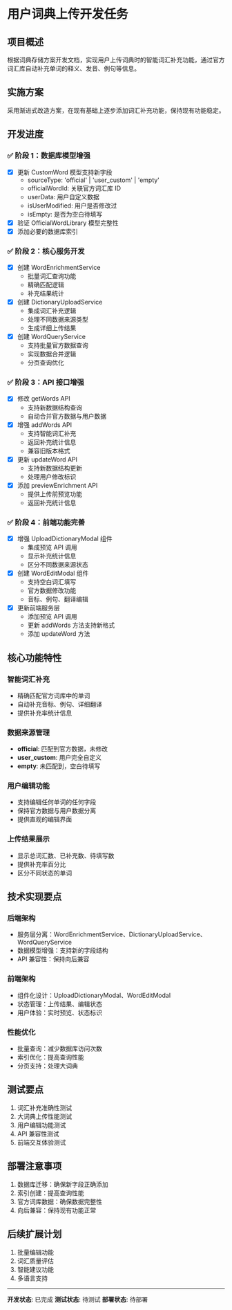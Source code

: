 # 用户词典上传开发任务

## 项目概述

根据词典存储方案开发文档，实现用户上传词典时的智能词汇补充功能，通过官方词汇库自动补充单词的释义、发音、例句等信息。

## 实施方案

采用渐进式改造方案，在现有基础上逐步添加词汇补充功能，保持现有功能稳定。

## 开发进度

### ✅ 阶段 1：数据库模型增强

- [x] 更新 CustomWord 模型支持新字段
  - sourceType: 'official' | 'user_custom' | 'empty'
  - officialWordId: 关联官方词汇库 ID
  - userData: 用户自定义数据
  - isUserModified: 用户是否修改过
  - isEmpty: 是否为空白待填写
- [x] 验证 OfficialWordLibrary 模型完整性
- [x] 添加必要的数据库索引

### ✅ 阶段 2：核心服务开发

- [x] 创建 WordEnrichmentService
  - 批量词汇查询功能
  - 精确匹配逻辑
  - 补充结果统计
- [x] 创建 DictionaryUploadService
  - 集成词汇补充逻辑
  - 处理不同数据来源类型
  - 生成详细上传结果
- [x] 创建 WordQueryService
  - 支持批量官方数据查询
  - 实现数据合并逻辑
  - 分页查询优化

### ✅ 阶段 3：API 接口增强

- [x] 修改 getWords API
  - 支持新数据结构查询
  - 自动合并官方数据与用户数据
- [x] 增强 addWords API
  - 支持智能词汇补充
  - 返回补充统计信息
  - 兼容旧版本格式
- [x] 更新 updateWord API
  - 支持新数据结构更新
  - 处理用户修改标识
- [x] 添加 previewEnrichment API
  - 提供上传前预览功能
  - 返回补充统计信息

### ✅ 阶段 4：前端功能完善

- [x] 增强 UploadDictionaryModal 组件
  - 集成预览 API 调用
  - 显示补充统计信息
  - 区分不同数据来源状态
- [x] 创建 WordEditModal 组件
  - 支持空白词汇填写
  - 官方数据修改功能
  - 音标、例句、翻译编辑
- [x] 更新前端服务层
  - 添加预览 API 调用
  - 更新 addWords 方法支持新格式
  - 添加 updateWord 方法

## 核心功能特性

### 智能词汇补充

- 精确匹配官方词库中的单词
- 自动补充音标、例句、详细翻译
- 提供补充率统计信息

### 数据来源管理

- **official**: 匹配到官方数据，未修改
- **user_custom**: 用户完全自定义
- **empty**: 未匹配到，空白待填写

### 用户编辑功能

- 支持编辑任何单词的任何字段
- 保持官方数据与用户数据分离
- 提供直观的编辑界面

### 上传结果展示

- 显示总词汇数、已补充数、待填写数
- 提供补充率百分比
- 区分不同状态的单词

## 技术实现要点

### 后端架构

- 服务层分离：WordEnrichmentService、DictionaryUploadService、WordQueryService
- 数据模型增强：支持新的字段结构
- API 兼容性：保持向后兼容

### 前端架构

- 组件化设计：UploadDictionaryModal、WordEditModal
- 状态管理：上传结果、编辑状态
- 用户体验：实时预览、状态标识

### 性能优化

- 批量查询：减少数据库访问次数
- 索引优化：提高查询性能
- 分页支持：处理大词典

## 测试要点

1. 词汇补充准确性测试
2. 大词典上传性能测试
3. 用户编辑功能测试
4. API 兼容性测试
5. 前端交互体验测试

## 部署注意事项

1. 数据库迁移：确保新字段正确添加
2. 索引创建：提高查询性能
3. 官方词库数据：确保数据完整性
4. 向后兼容：保持现有功能正常

## 后续扩展计划

1. 批量编辑功能
2. 词汇质量评估
3. 智能建议功能
4. 多语言支持

---

**开发状态**: 已完成
**测试状态**: 待测试
**部署状态**: 待部署
